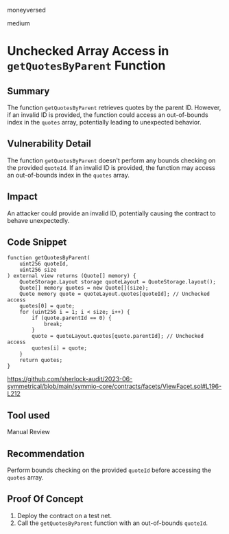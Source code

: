 moneyversed

medium

# Unchecked Array Access in `getQuotesByParent` Function

## Summary

The function `getQuotesByParent` retrieves quotes by the parent ID. However, if an invalid ID is provided, the function could access an out-of-bounds index in the `quotes` array, potentially leading to unexpected behavior.

## Vulnerability Detail

The function `getQuotesByParent` doesn't perform any bounds checking on the provided `quoteId`. If an invalid ID is provided, the function may access an out-of-bounds index in the `quotes` array.

## Impact

An attacker could provide an invalid ID, potentially causing the contract to behave unexpectedly.

## Code Snippet

```solidity
function getQuotesByParent(
    uint256 quoteId,
    uint256 size
) external view returns (Quote[] memory) {
    QuoteStorage.Layout storage quoteLayout = QuoteStorage.layout();
    Quote[] memory quotes = new Quote[](size);
    Quote memory quote = quoteLayout.quotes[quoteId]; // Unchecked access
    quotes[0] = quote;
    for (uint256 i = 1; i < size; i++) {
        if (quote.parentId == 0) {
            break;
        }
        quote = quoteLayout.quotes[quote.parentId]; // Unchecked access
        quotes[i] = quote;
    }
    return quotes;
}
```

https://github.com/sherlock-audit/2023-06-symmetrical/blob/main/symmio-core/contracts/facets/ViewFacet.sol#L196-L212

## Tool used

Manual Review

## Recommendation

Perform bounds checking on the provided `quoteId` before accessing the `quotes` array.

## Proof Of Concept

1. Deploy the contract on a test net.
2. Call the `getQuotesByParent` function with an out-of-bounds `quoteId`.
